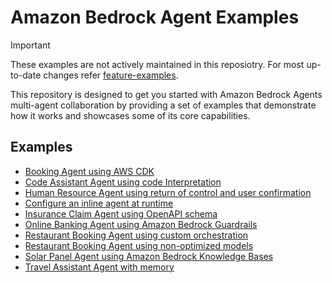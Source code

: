 # Amazon Bedrock Agent Examples

> [!IMPORTANT]
> These examples are not actively maintained in this reposiotry.
> For most up-to-date changes refer [feature-examples](https://github.com/aws-samples/amazon-bedrock-samples/tree/main/agents-and-function-calling/bedrock-agents/features-examples/).

This repository is designed to get you started with Amazon Bedrock Agents multi-agent collaboration by providing a set of examples that demonstrate how it works and showcases some of its core capabilities.

## Examples

- [Booking Agent using AWS CDK](/examples/amazon-bedrock-agents/booking_cdk_agent/)
- [Code Assistant Agent using code Interpretation](/examples/amazon-bedrock-agents/code_assistant_agent/)
- [Human Resource Agent using return of control and user confirmation](/examples/amazon-bedrock-agents/human_resources_agent/)
- [Configure an inline agent at runtime](/examples/amazon-bedrock-agents/inline_agent/)
- [Insurance Claim Agent using OpenAPI schema](/examples/amazon-bedrock-agents/insurance_claims_agent/)
- [Online Banking Agent using Amazon Bedrock Guardrails](/examples/amazon-bedrock-agents/online_banking_agent/)
- [Restaurant Booking Agent using custom orchestration](/examples/amazon-bedrock-agents/restaurant_booking_custom_orchestration_agent/)
- [Restaurant Booking Agent using non-optimized models](/examples/amazon-bedrock-agents/restaurant_booking_mistral_agent/)
- [Solar Panel Agent using Amazon Bedrock Knowledge Bases](/examples/amazon-bedrock-agents/solar_panel_agent/)
- [Travel Assistant Agent with memory](/examples/amazon-bedrock-agents/travel_assistant_agent/)